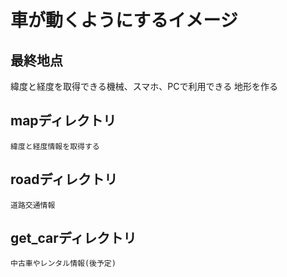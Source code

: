 # 車が動くようにするイメージ

## 最終地点

緯度と経度を取得できる機械、スマホ、PCで利用できる
地形を作る

## mapディレクトリ
    緯度と経度情報を取得する

## roadディレクトリ
    道路交通情報

## get_carディレクトリ
    中古車やレンタル情報(後予定)
